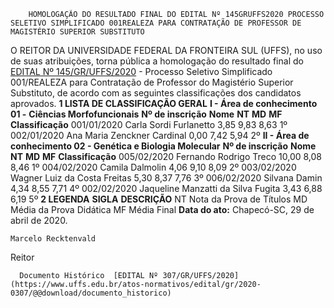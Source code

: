         HOMOLOGAÇÃO DO RESULTADO FINAL DO EDITAL Nº 145GRUFFS2020 PROCESSO SELETIVO SIMPLIFICADO 001REALEZA PARA CONTRATAÇÃO DE PROFESSOR DE MAGISTÉRIO SUPERIOR SUBSTITUTO  

 O REITOR DA UNIVERSIDADE FEDERAL DA FRONTEIRA SUL (UFFS), no uso de suas atribuições, torna pública a homologação do resultado final do [EDITAL Nº 145/GR/UFFS/2020](https://www.uffs.edu.br/atos-normativos/edital/gr/2020-0145) - Processo Seletivo Simplificado 001/REALEZA para Contratação de Professor do Magistério Superior Substituto, de acordo com as seguintes classificações dos candidatos aprovados.  **1 LISTA DE CLASSIFICAÇÃO GERAL** **I - Área de conhecimento 01 -** **Ciências Morfofuncionais**     **Nº de inscrição**   **Nome**   **NT**   **MD**   **MF**   **Classificação**     001/01/2020   Carla Sordi Furlanetto   3,85   9,83   8,63   1º     002/01/2020   Ana Maria Zenckner Cardinal   0,00   7,42   5,94   2º     **II - Área de conhecimento 02 - Genética e Biologia Molecular**     **Nº de inscrição**   **Nome**   **NT**   **MD**   **MF**   **Classificação**     005/02/2020   Fernando Rodrigo Treco   10,00   8,08   8,46   1º     004/02/2020   Camila Dalmolin   4,06   9,10   8,09   2º     003/02/2020   Wagner Luiz da Costa Freitas   5,30   8,37   7,76   3º     006/02/2020   Silvana Damin   4,34   8,55   7,71   4º     002/02/2020   Jaqueline Manzatti da Silva Fugita   3,43   6,88   6,19   5º      **2 LEGENDA**     **SIGLA**   **DESCRIÇÃO**     NT   Nota da Prova de Títulos     MD   Média da Prova Didática     MF   Média Final              **Data do ato:** Chapecó-SC, 29 de abril de 2020.   
 

    Marcelo Recktenvald   
 Reitor 

      Documento Histórico  [EDITAL Nº 307/GR/UFFS/2020](https://www.uffs.edu.br/atos-normativos/edital/gr/2020-0307/@@download/documento_historico)     
      